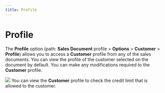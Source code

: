 ```yaml
---
title: Profile
---
```


# Profile


The **Profile** option (path: **Sales Document** profile > **Options**  > **Customer** > **Profile**)  allows you to access a **Customer**  profile from any of the sales documents. You can view the profile of the  customer selected on the document by default. You can make any modifications  required to the **Customer** profile.


![]({{site.sp_baseurl}}/img/example.gif) You can view the **Customer** profile to check the credit limit that is allowed to the customer.
